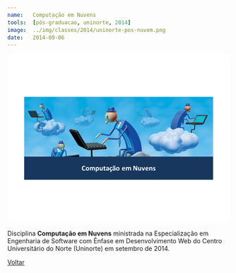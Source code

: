 ```yaml
---
name:  	Computação em Nuvens
tools: 	[pós-graduacao, uninorte, 2014]
image: 	../img/classes/2014/uninorte-pos-nuvem.png
date: 	2014-09-06
---
```


![](../img/classes/2014/uninorte-pos-nuvem.png)

Disciplina **Computação em Nuvens** ministrada na Especialização em Engenharia de Software com Ênfase em Desenvolvimento Web do Centro Universitário do Norte (Uninorte) em setembro de 2014.

<p class="text-center">
	<a class="btn btn-outline-primary mt-1" href="{{ site.baseurl }}/classes/">Voltar</a>
</p>